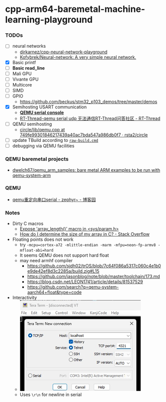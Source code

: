cpp-arm64-baremetal-machine-learning-playground
===============================================
### TODOs
- [ ] neural networks
  - [dirkarnez/cpp-neural-network-playground](https://github.com/dirkarnez/cpp-neural-network-playground)
  - [Kofybrek/Neural-network: A very simple neural network.](https://github.com/Kofybrek/Neural-network)
- [x] Basic printf
- [ ] **Basic read_line**
- [ ] Mali GPU
- [ ] Vivante GPU
- [ ] Multicore
- [ ] SIMD
- [ ] GPIO
  - https://github.com/beckus/stm32_p103_demos/tree/master/demos
- [x] Semihosting USART communication
  - [**QEMU serial console**](https://www.uni-koeln.de/~pbogusze/posts/QEMU_serial_console.html)
  - [RT-Thread-qemu serial udp 无法通信RT-Thread问答社区 - RT-Thread](https://club.rt-thread.org/ask/question/ba9e73756a98ca4a.html)
- [ ] QEMU semihosting
  - [circle/lib/qemu.cpp at 749fe99301846217439a40ac7bda547a986db0f7 · rsta2/circle](https://github.com/rsta2/circle/blob/749fe99301846217439a40ac7bda547a986db0f7/lib/qemu.cpp#L34)
- [ ] update TBuild according to [`raw-build.cmd`](./raw-build.cmd)
- [ ] debugging via QEMU facilities

### QEMU baremetal projects
- [dwelch67/qemu_arm_samples: bare metal ARM examples to be run with qemu-system-arm](https://github.com/dwelch67/qemu_arm_samples)

### QEMU
- [qemu重定向串口serial - zephyr~ - 博客园](https://www.cnblogs.com/lvzh/p/17999381)

### Notes
- Dirty C macros
  - [Expose 'array_length()' macro in <sys/param.h>](https://gcc.gnu.org/pipermail/libstdc++/2020-September/051046.html)
  - [How do I determine the size of my array in C? - Stack Overflow](https://stackoverflow.com/questions/37538/how-do-i-determine-the-size-of-my-array-in-c)
- Floating points does not work
  - try `-mcpu=cortex-a72 -mlittle-endian -marm -mfpu=neon-fp-armv8 -mfloat-abi=hard`
  - It seems QEMU does not support hard float
  - may need armhf compiler
    - https://github.com/sjdh02/trOS/blob/7c64f086a5317c060c4e1b0e9de42ef8d3c2285a/build.zig#L15
    - https://github.com/jasonblog/note/blob/master/toolchain/173.md
    - https://blog.csdn.net/LEON1741/article/details/81537529
    - https://github.com/search?q=qemu-system-aarch64+float&type=code
- Interactivity
  - ![](./docs/teraterm.jpg)
  - Uses `\r\n` for newline in serial

